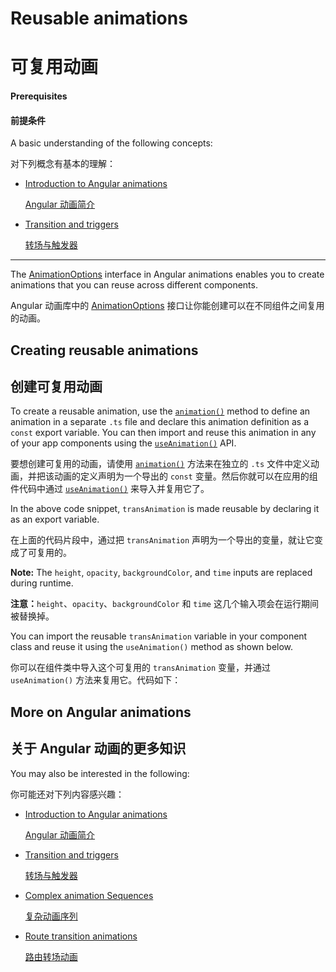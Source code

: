 # Reusable animations

# 可复用动画

#### Prerequisites

#### 前提条件

A basic understanding of the following concepts:

对下列概念有基本的理解：

* [Introduction to Angular animations](guide/animations)

  [Angular 动画简介](guide/animations)

* [Transition and triggers](guide/transition-and-triggers)

  [转场与触发器](guide/transition-and-triggers)

<hr>

The [AnimationOptions](https://angular.io/api/animations/AnimationOptions) interface in Angular animations enables you to create animations that you can reuse across different components.

Angular 动画库中的 [AnimationOptions](https://angular.cn/api/animations/AnimationOptions) 接口让你能创建可以在不同组件之间复用的动画。

## Creating reusable animations

## 创建可复用动画

To create a reusable animation, use the [`animation()`](https://angular.io/api/animations/animation) method to define an animation in a separate `.ts` file and declare this animation definition as a `const` export variable. You can then import and reuse this animation in any of your app components using the [`useAnimation()`](https://angular.io/api/animations/useAnimation) API.

要想创建可复用的动画，请使用 [`animation()`](https://angular.cn/api/animations/animation) 方法来在独立的 `.ts` 文件中定义动画，并把该动画的定义声明为一个导出的 `const` 变量。然后你就可以在应用的组件代码中通过 [`useAnimation()`](https://angular.cn/api/animations/useAnimation) 来导入并复用它了。

<code-example path="animations/src/app/animations.ts" header="src/app/animations.ts" region="reusable" language="typescript"></code-example>

In the above code snippet, `transAnimation` is made reusable by declaring it as an export variable.

在上面的代码片段中，通过把 `transAnimation` 声明为一个导出的变量，就让它变成了可复用的。

<div class="alert is-helpful">

**Note:** The `height`, `opacity`, `backgroundColor`, and `time` inputs are replaced during runtime.

**注意：**`height`、`opacity`、`backgroundColor` 和 `time` 这几个输入项会在运行期间被替换掉。 

</div>

You can import the reusable `transAnimation` variable in your component class and reuse it using the `useAnimation()` method as shown below.

你可以在组件类中导入这个可复用的 `transAnimation` 变量，并通过 `useAnimation()` 方法来复用它。代码如下：

<code-example path="animations/src/app/open-close.component.3.ts" header="src/app/open-close.component.ts" region="reusable" language="typescript"></code-example>

## More on Angular animations

## 关于 Angular 动画的更多知识

You may also be interested in the following:

你可能还对下列内容感兴趣：

* [Introduction to Angular animations](guide/animations)

  [Angular 动画简介](guide/animations)

* [Transition and triggers](guide/transition-and-triggers)

  [转场与触发器](guide/transition-and-triggers)

* [Complex animation Sequences](guide/complex-animation-sequences)

  [复杂动画序列](guide/complex-animation-sequences)

* [Route transition animations](guide/route-animations)

  [路由转场动画](guide/route-animations)
